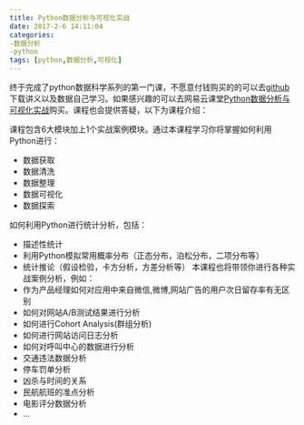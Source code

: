 ```yaml
---
title: Python数据分析与可视化实战
date: 2017-2-6 14:11:04
categories: 
-数据分析
-python
tags: [python,数据分析,可视化]
---
```


终于完成了python数据科学系列的第一门课，不愿意付钱购买的的可以去[github](https://github.com/zjdian/data-analysis/)下载讲义以及数据自己学习。如果感兴趣的可以去网易云课堂[Python数据分析与可视化实战](http://study.163.com/course/courseMain.htm?courseId=1003307013#/courseDetail)购买。课程也会提供答疑，以下为课程介绍：

课程包含6大模块加上1个实战案例模块。通过本课程学习你将掌握如何利用Python进行：
+  数据获取
+  数据清洗
+  数据整理
+  数据可视化
+  数据探索

如何利用Python进行统计分析，包括：

+ 描述性统计
+ 利用Python模拟常用概率分布（正态分布，泊松分布，二项分布等）
+ 统计推论（假设检验，卡方分析，方差分析等）
本课程也将带领你进行各种实战案例分析，例如：
+  作为产品经理如何对应用中来自微信,微博,网站广告的用户次日留存率有无区别
+ 如何对网站A/B测试结果进行分析
+ 如何进行Cohort Analysis(群组分析)
+ 如何进行网站访问日志分析
+ 如何对呼叫中心的数据进行分析
+ 交通违法数据分析
+ 停车罚单分析
+ 凶杀与时间的关系
+ 民航航班的准点分析
+ 电影评分数据分析 
+ ...


